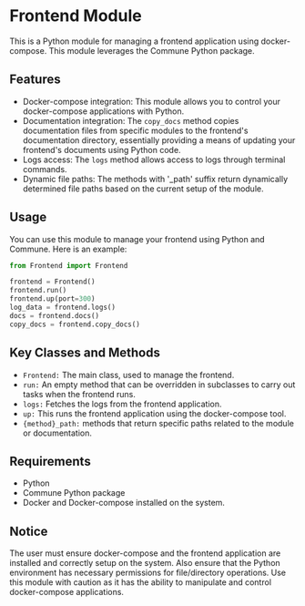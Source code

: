 # Frontend Module

This is a Python module for managing a frontend application using docker-compose. This module leverages the Commune Python package. 

## Features

- Docker-compose integration: This module allows you to control your docker-compose applications with Python.
- Documentation integration: The `copy_docs` method copies documentation files from specific modules to the frontend's documentation directory, essentially providing a means of updating your frontend's documents using Python code.
- Logs access: The `logs` method allows access to logs through terminal commands.
- Dynamic file paths: The methods with '_path' suffix return dynamically determined file paths based on the current setup of the module.

## Usage

You can use this module to manage your frontend using Python and Commune. Here is an example:

```python
from Frontend import Frontend

frontend = Frontend()
frontend.run()
frontend.up(port=300)
log_data = frontend.logs()
docs = frontend.docs()
copy_docs = frontend.copy_docs()
```

## Key Classes and Methods

- `Frontend:` The main class, used to manage the frontend.
- `run:` An empty method that can be overridden in subclasses to carry out tasks when the frontend runs.
- `logs:` Fetches the logs from the frontend application.
- `up:` This runs the frontend application using the docker-compose tool.
- `{method}_path:` methods that return specific paths related to the module or documentation.

## Requirements

- Python
- Commune Python package
- Docker and Docker-compose installed on the system.

## Notice

The user must ensure docker-compose and the frontend application are installed and correctly setup on the system. Also ensure that the Python environment has necessary permissions for file/directory operations. Use this module with caution as it has the ability to manipulate and control docker-compose applications.